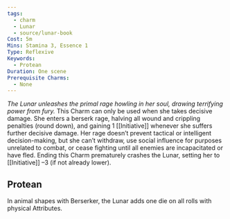 ```yaml
---
tags:
  - charm
  - Lunar
  - source/lunar-book
Cost: 5m
Mins: Stamina 3, Essence 1
Type: Reflexive
Keywords:
  - Protean
Duration: One scene
Prerequisite Charms:
  - None
---
```

*The Lunar unleashes the primal rage howling in her soul, drawing terrifying power from fury.*
This Charm can only be used when she takes decisive damage. She enters a berserk rage, halving all wound and crippling penalties (round down), and gaining 1 [[Initiative]] whenever she suffers further decisive damage. Her rage doesn’t prevent tactical or intelligent decision-making, but she can’t withdraw, use social influence for purposes unrelated to combat, or cease fighting until all enemies are incapacitated or have fled. Ending this Charm prematurely crashes the Lunar, setting her to [[Initiative]] –3 (if not already lower). 
## Protean 

In animal shapes with Berserker, the Lunar adds one die on all rolls with physical Attributes.